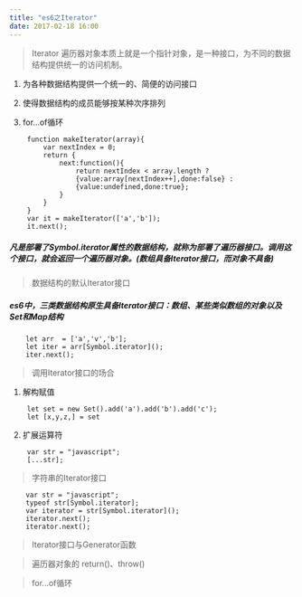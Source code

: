 ```yaml
---
title: "es6之Iterator"
date: 2017-02-18 16:00
---
```


> Iterator 遍历器对象本质上就是一个指针对象，是一种接口，为不同的数据结构提供统一的访问机制。

1. 为各种数据结构提供一个统一的、简便的访问接口
2. 使得数据结构的成员能够按某种次序排列
3. for...of循环

        function makeIterator(array){
            var nextIndex = 0;
            return {
                next:function(){
                    return nextIndex < array.length ?
                    {value:array[nextIndex++],done:false} :
                    {value:undefined,done:true};
                }
            }
        }
        var it = makeIterator(['a','b']);
        it.next();

##### 凡是部署了Symbol.iterator属性的数据结构，就称为部署了遍历器接口。调用这个接口，就会返回一个遍历器对象。(数组具备Iterator接口，而对象不具备)

> 数据结构的默认Iterator接口

##### es6中，三类数据结构原生具备Iterator接口：数组、某些类似数组的对象以及Set和Map结构

        let arr  = ['a','v','b'];
        let iter = arr[Symbol.iterator]();
        iter.next();

> 调用Iterator接口的场合

1. 解构赋值

        let set = new Set().add('a').add('b').add('c');
        let [x,y,z,] = set

2. 扩展运算符

        var str = "javascript";
        [...str];

> 字符串的Iterator接口

        var str = "javascript";
        typeof str[Symbol.iterator];
        var iterator = str[Symbol.iterator]();
        iterator.next();
        iterator.next();

> Iterator接口与Generator函数


> 遍历器对象的 return()、throw()

> for...of循环



